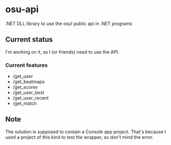 # osu-api
.NET DLL library to use the osu! public api in .NET programs

## Current status
I'm working on it, as I (or friends) need to use the API.

### Current features
* /get_user
* /get_beatmaps
* /get_scores
* /get_user_best
* /get_user_recent
* /get_match

## Note
The solution is supposed to contain a Console app project. That's because I used a project of this kind to test the wrapper, so don't mind the error.
